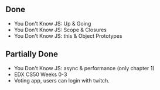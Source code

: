 ## Done
* You Don't Know JS: Up & Going
* You Don't Know JS: Scope & Closures
* You Don't Know JS: this & Object Prototypes

## Partially Done
- You Don't Know JS: async & performance (only chapter 1)
- EDX CS50 Weeks 0-3
- Voting app, users can login with twitch.
